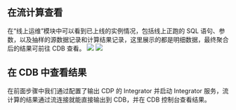 ## 在流计算查看
在“线上运维”模块中可以看到已上线的实例情况，包括线上正跑的 SQL 语句、参数，以及抽样的源数据记录和计算结果记录，这里展示的都是明细数据，最终聚合后的结果可前往 CDB 查看。
![](https://main.qcloudimg.com/raw/bfb725e7ba6d5252f995f496cadfdb26.png)
![](https://main.qcloudimg.com/raw/851c5dd9dcac6c75ebd0acb4cd66dba5.png)
## 在 CDB 中查看结果
在前面步骤中我们通过配置了输出 CDP 的 Integrator 并启动 Integrator 服务，流计算的结果通过流连接就能直接输出到 CDB，并在 CDB 控制台查看结果。
